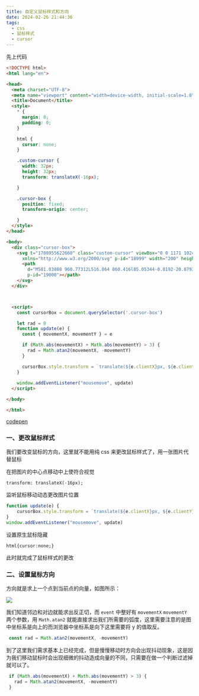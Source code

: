 ```yaml
---
title: 自定义鼠标样式和方向
date: 2024-02-26 21:44:36
tags: 
  - css
  - 鼠标样式
  - cursor
---
```



先上代码

```html
<!DOCTYPE html>
<html lang="en">

<head>
  <meta charset="UTF-8">
  <meta name="viewport" content="width=device-width, initial-scale=1.0">
  <title>Document</title>
  <style>
    * {
      margin: 0;
      padding: 0;
    }

    html {
      cursor: none;
    }

    .custom-cursor {
      width: 32px;
      height: 32px;
      transform: translateX(-16px);

    }

    .cursor-box {
      position: fixed;
      transform-origin: center;

    }
  </style>
</head>

<body>
  <div class="cursor-box">
    <svg t="1708955622660" class="custom-cursor" viewBox="0 0 1171 1024" version="1.1"
      xmlns="http://www.w3.org/2000/svg" p-id="18999" width="200" height="200">
      <path
        d="M581.03808 960.77312L516.864 860.416l85.05344-0.8192-20.87936 101.17632z m-323.67616-99.87584l261.22752-6.38464 32.66048-512.85504 39.07072 509.9264 280.60672-4.55168L549.5296 30.72 257.36192 860.89728z"
        p-id="19000"></path>
    </svg>
  </div>



  <script>
    const cursorBox = document.querySelector('.cursor-box')

    let rad = 0
    function update(e) {
      const { movementX, movementY } = e

      if (Math.abs(movementX) + Math.abs(movementY) > 3) {
        rad = Math.atan2(movementX, -movementY)
      }

      cursorBox.style.transform = `translate(${e.clientX}px, ${e.clientY}px) rotate(${rad}rad)`
    }
    
    window.addEventListener("mousemove", update)
  </script>

</body>

</html>
```

[codepen](https://codepen.io/pan-chen/pen/xxBvWdJ)

### 一、更改鼠标样式

我们要改变鼠标的方向，这里就不能用纯 css 来更改鼠标样式了，用一张图片代替鼠标

在把图片的中心点移动中上使符合视觉

`transform: translateX(-16px);`

监听鼠标移动动态更改图片位置

```javascript
function update(e) {
	cursorBox.style.transform = `translate(${e.clientX}px, ${e.clientY}px)`
}
window.addEventListener("mousemove", update)
```

设置原生鼠标隐藏

`html{cursor:none;}`

此时就完成了鼠标样式的更改

### 二、设置鼠标方向

方向就是求上一个点到当前点的向量，如图所示：

![](/images/自定义鼠标样式和方向/custom_cursor_01.png)

我们知道邻边和对边就能求出反正切，而 `event` 中整好有 `movementX` `movementY` 两个参数，用 `Math.atan2` 就能直接求出我们所需要的弧度，这里需要注意的是图中坐标系是向上的而浏览器中坐标系是向下这里需要将 y 的值取反。

```javascript
 const rad = Math.atan2(movementX, -movementY)
```

到了这里我们需求基本上已经完成，但是慢慢移动时方向会出现抖动现象，这是因为我们移动鼠标时会出现细微的抖动造成向量的不同，只需要在做一个判断过滤掉就可以了。

```javascript
 if (Math.abs(movementX) + Math.abs(movementY) > 3) {
   rad = Math.atan2(movementX, -movementY)
 }
```

